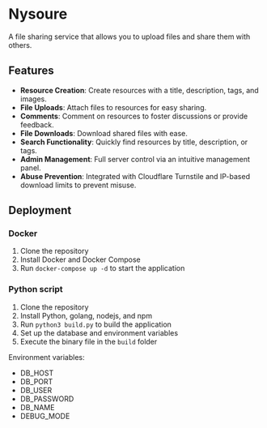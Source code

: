 # Nysoure

A file sharing service that allows you to upload files and share them with others.

## Features

- **Resource Creation**: Create resources with a title, description, tags, and images.
- **File Uploads**: Attach files to resources for easy sharing.
- **Comments**: Comment on resources to foster discussions or provide feedback.
- **File Downloads**: Download shared files with ease.
- **Search Functionality**: Quickly find resources by title, description, or tags.
- **Admin Management**: Full server control via an intuitive management panel.
- **Abuse Prevention**: Integrated with Cloudflare Turnstile and IP-based download limits to prevent misuse.

## Deployment

### Docker

1. Clone the repository
2. Install Docker and Docker Compose
3. Run `docker-compose up -d` to start the application

### Python script

1. Clone the repository
2. Install Python, golang, nodejs, and npm
3. Run `python3 build.py` to build the application
4. Set up the database and environment variables
5. Execute the binary file in the `build` folder

Environment variables:
- DB_HOST
- DB_PORT
- DB_USER
- DB_PASSWORD
- DB_NAME
- DEBUG_MODE